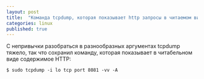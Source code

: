 ```yaml
---
layout: post
title:  "Команда tcpdump, которая показывает http запросы в читаемом виде"
categories: linux
published: true
---
```


С непривычки разобраться в разнообразных аргументах tcpdump тяжело, так что сохранил команду, которая показывает в читабельном виде содержимое HTTP:
```
$ sudo tcpdump -i lo tcp port 8081 -vv -A
```
